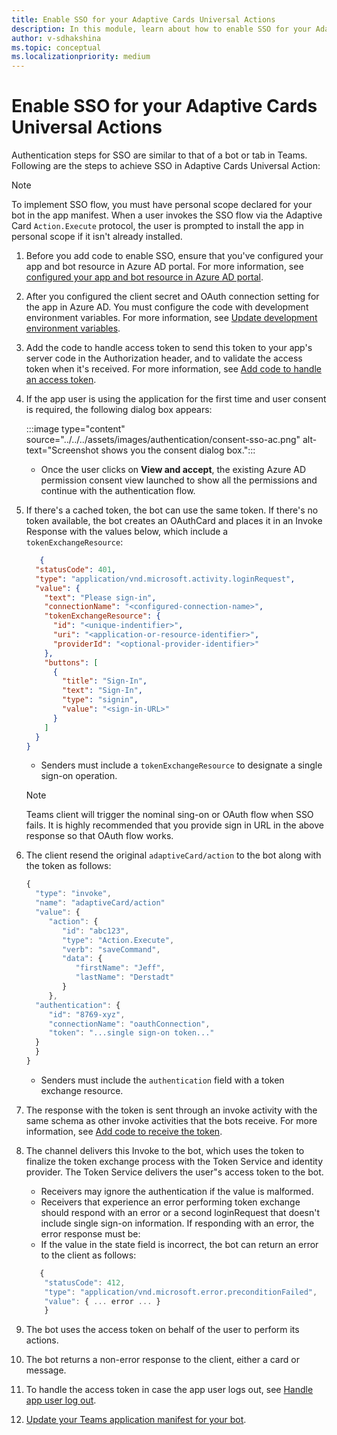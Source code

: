 ```yaml
---
title: Enable SSO for your Adaptive Cards Universal Actions
description: In this module, learn about how to enable SSO for your Adaptive Cards Universal Actions.
author: v-sdhakshina
ms.topic: conceptual
ms.localizationpriority: medium
---
```


# Enable SSO for your Adaptive Cards Universal Actions

Authentication steps for SSO are similar to that of a bot or tab in Teams. Following are the steps to achieve SSO in Adaptive Cards Universal Action:

> [!NOTE]
> To implement SSO flow, you must have personal scope declared for your bot in the app manifest. When a user invokes the SSO flow via the Adaptive Card `Action.Execute` protocol, the user is prompted to install the app in personal scope if it isn't already installed.

1. Before you add code to enable SSO, ensure that you've configured your app and bot resource in Azure AD portal. For more information, see [configured your app and bot resource in Azure AD portal](../../../bots/how-to/authentication/bot-sso-register-aad.md).
1. After you configured the client secret and OAuth connection setting for the app in Azure AD. You must configure the code with development environment variables. For more information, see [Update development environment variables](../../../bots/how-to/authentication/bot-sso-code.md#update-development-environment-variables).
1. Add the code to handle access token to send this token to your app's server code in the Authorization header, and to validate the access token when it's received. For more information, see [Add code to handle an access token](../../../bots/how-to/authentication/bot-sso-code.md#add-code-to-handle-an-access-token).
1. If the app user is using the application for the first time and user consent is required, the following dialog box appears:

   :::image type="content" source="../../../assets/images/authentication/consent-sso-ac.png" alt-text="Screenshot shows you the consent dialog box.":::

   * Once the user clicks on **View and accept**, the existing Azure AD permission consent view launched to show all the permissions and continue with the authentication flow.

1. If there's a cached token, the bot can use the same token. If there's no token available, the bot creates an OAuthCard and places it in an Invoke Response with the values below, which include a `tokenExchangeResource`:

    ```JSON
       {
      "statusCode": 401,
      "type": "application/vnd.microsoft.activity.loginRequest",
      "value": {
        "text": "Please sign-in",
        "connectionName": "<configured-connection-name>",
        "tokenExchangeResource": {
          "id": "<unique-indentifier>",
          "uri": "<application-or-resource-identifier>",
          "providerId": "<optional-provider-identifier>"
        },
        "buttons": [
          {
            "title": "Sign-In",
            "text": "Sign-In",
            "type": "signin",
            "value": "<sign-in-URL>"
          }
        ]
      }
    }
    
    ```

   * Senders must include a `tokenExchangeResource` to designate a single sign-on operation.

   > [!NOTE]
   > Teams client will trigger the nominal sing-on or OAuth flow when SSO fails. It is highly recommended that you provide sign in URL in the above response so that OAuth flow works.

1. The client resend the original `adaptiveCard/action` to the bot along with the token as follows:

    ```javascript
    {
      "type": "invoke",
      "name": "adaptiveCard/action"
      "value": {
         "action": {
            "id": "abc123",
            "type": "Action.Execute",
            "verb": "saveCommand",
            "data": {
               "firstName": "Jeff",
               "lastName": "Derstadt"
            }
         },
      "authentication": {
         "id": "8769-xyz",
         "connectionName": "oauthConnection",
         "token": "...single sign-on token..."
      }
      }
    }
    ```

    * Senders must include the `authentication` field with a token exchange resource.

1. The response with the token is sent through an invoke activity with the same schema as other invoke activities that the bots receive. For more information, see [Add code to receive the token](../../../bots/how-to/authentication/bot-sso-code.md#add-code-to-receive-the-token).
1. The channel delivers this Invoke to the bot, which uses the token to finalize the token exchange process with the Token Service and identity provider. The Token Service delivers the user"s access token to the bot.
   * Receivers may ignore the authentication if the value is malformed.
   * Receivers that experience an error performing token exchange should respond with an error or a second loginRequest that doesn't include single sign-on information. If responding with an error, the error response must be:
   * If the value in the state field is incorrect, the bot can return an error to the client as follows:

    ```javascript
       {
        "statusCode": 412,
        "type": "application/vnd.microsoft.error.preconditionFailed",
        "value": { ... error ... }
        }
    ```

1. The bot uses the access token on behalf of the user to perform its actions.
1. The bot returns a non-error response to the client, either a card or message.
1. To handle the access token in case the app user logs out, see [Handle app user log out](../../../bots/how-to/authentication/bot-sso-code.md#handle-app-user-log-out).
1. [Update your Teams application manifest for your bot](../../../bots/how-to/authentication/bot-sso-manifest.md).
